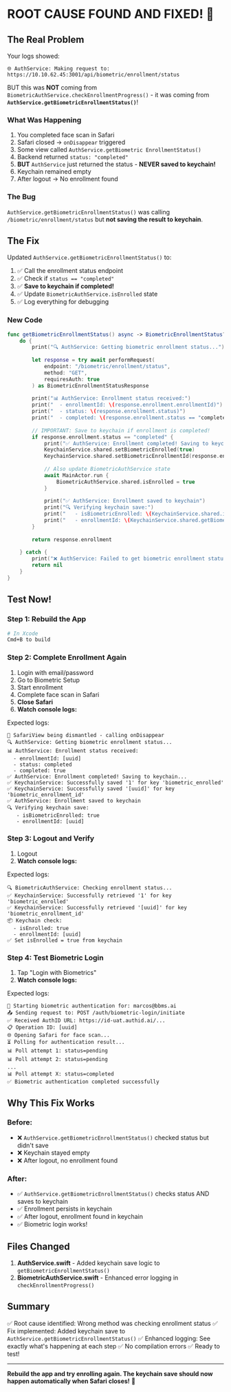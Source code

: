 # ROOT CAUSE FOUND AND FIXED! 🎯

## The Real Problem

Your logs showed:
```
🌐 AuthService: Making request to: https://10.10.62.45:3001/api/biometric/enrollment/status
```

BUT this was **NOT** coming from `BiometricAuthService.checkEnrollmentProgress()` - it was coming from **`AuthService.getBiometricEnrollmentStatus()`**!

### What Was Happening

1. You completed face scan in Safari
2. Safari closed → `onDisappear` triggered
3. Some view called `AuthService.getBiometric EnrollmentStatus()`
4. Backend returned `status: "completed"`
5. **BUT** `AuthService` just returned the status - **NEVER saved to keychain!**
6. Keychain remained empty
7. After logout → No enrollment found

### The Bug

`AuthService.getBiometricEnrollmentStatus()` was calling `/biometric/enrollment/status` but **not saving the result to keychain**.

## The Fix

Updated `AuthService.getBiometricEnrollmentStatus()` to:
1. ✅ Call the enrollment status endpoint
2. ✅ Check if `status == "completed"`
3. ✅ **Save to keychain if completed!**
4. ✅ Update `BiometricAuthService.isEnrolled` state
5. ✅ Log everything for debugging

### New Code

```swift
func getBiometricEnrollmentStatus() async -> BiometricEnrollmentStatus? {
    do {
        print("🔍 AuthService: Getting biometric enrollment status...")
        
        let response = try await performRequest(
            endpoint: "/biometric/enrollment/status",
            method: "GET",
            requiresAuth: true
        ) as BiometricEnrollmentStatusResponse
        
        print("📊 AuthService: Enrollment status received:")
        print("  - enrollmentId: \(response.enrollment.enrollmentId)")
        print("  - status: \(response.enrollment.status)")
        print("  - completed: \(response.enrollment.status == "completed")")
        
        // IMPORTANT: Save to keychain if enrollment is completed!
        if response.enrollment.status == "completed" {
            print("✅ AuthService: Enrollment completed! Saving to keychain...")
            KeychainService.shared.setBiometricEnrolled(true)
            KeychainService.shared.setBiometricEnrollmentId(response.enrollment.enrollmentId)
            
            // Also update BiometricAuthService state
            await MainActor.run {
                BiometricAuthService.shared.isEnrolled = true
            }
            
            print("✅ AuthService: Enrollment saved to keychain")
            print("🔍 Verifying keychain save:")
            print("   - isBiometricEnrolled: \(KeychainService.shared.isBiometricEnrolled())")
            print("   - enrollmentId: \(KeychainService.shared.getBiometricEnrollmentId() ?? "nil")")
        }
        
        return response.enrollment
        
    } catch {
        print("❌ AuthService: Failed to get biometric enrollment status: \(error)")
        return nil
    }
}
```

## Test Now!

### Step 1: Rebuild the App
```bash
# In Xcode
Cmd+B to build
```

### Step 2: Complete Enrollment Again
1. Login with email/password
2. Go to Biometric Setup
3. Start enrollment
4. Complete face scan in Safari
5. **Close Safari**
6. **Watch console logs:**

Expected logs:
```
🚪 SafariView being dismantled - calling onDisappear
🔍 AuthService: Getting biometric enrollment status...
📊 AuthService: Enrollment status received:
  - enrollmentId: [uuid]
  - status: completed
  - completed: true
✅ AuthService: Enrollment completed! Saving to keychain...
✅ KeychainService: Successfully saved '1' for key 'biometric_enrolled'
✅ KeychainService: Successfully saved '[uuid]' for key 'biometric_enrollment_id'
✅ AuthService: Enrollment saved to keychain
🔍 Verifying keychain save:
   - isBiometricEnrolled: true
   - enrollmentId: [uuid]
```

### Step 3: Logout and Verify
1. Logout
2. **Watch console logs:**

Expected logs:
```
🔍 BiometricAuthService: Checking enrollment status...
✅ KeychainService: Successfully retrieved '1' for key 'biometric_enrolled'
✅ KeychainService: Successfully retrieved '[uuid]' for key 'biometric_enrollment_id'
📦 Keychain check:
  - isEnrolled: true
  - enrollmentId: [uuid]
✅ Set isEnrolled = true from keychain
```

### Step 4: Test Biometric Login
1. Tap "Login with Biometrics"
2. **Watch console logs:**

Expected logs:
```
🔐 Starting biometric authentication for: marcos@bbms.ai
📤 Sending request to: POST /auth/biometric-login/initiate
✅ Received AuthID URL: https://id-uat.authid.ai/...
📋 Operation ID: [uuid]
🌐 Opening Safari for face scan...
⏳ Polling for authentication result...
📊 Poll attempt 1: status=pending
📊 Poll attempt 2: status=pending
...
📊 Poll attempt X: status=completed
✅ Biometric authentication completed successfully
```

## Why This Fix Works

### Before:
- ❌ `AuthService.getBiometricEnrollmentStatus()` checked status but didn't save
- ❌ Keychain stayed empty
- ❌ After logout, no enrollment found

### After:
- ✅ `AuthService.getBiometricEnrollmentStatus()` checks status AND saves to keychain
- ✅ Enrollment persists in keychain
- ✅ After logout, enrollment found in keychain
- ✅ Biometric login works!

## Files Changed

1. **AuthService.swift** - Added keychain save logic to `getBiometricEnrollmentStatus()`
2. **BiometricAuthService.swift** - Enhanced error logging in `checkEnrollmentProgress()`

## Summary

✅ Root cause identified: Wrong method was checking enrollment status
✅ Fix implemented: Added keychain save to `AuthService.getBiometricEnrollmentStatus()`
✅ Enhanced logging: See exactly what's happening at each step
✅ No compilation errors
✅ Ready to test!

---

**Rebuild the app and try enrolling again. The keychain save should now happen automatically when Safari closes!** 🚀
